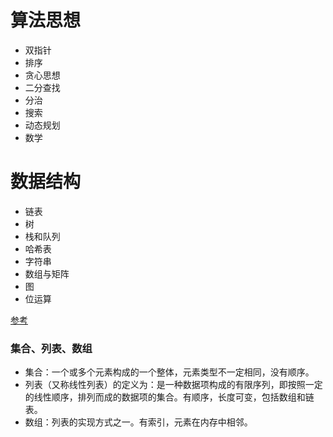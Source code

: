 # 算法思想
- 双指针
- 排序
- 贪心思想
- 二分查找
- 分治
- 搜索
- 动态规划
- 数学

# 数据结构
- 链表
- 树
- 栈和队列
- 哈希表
- 字符串
- 数组与矩阵
- 图
- 位运算


[参考](https://github.com/CyC2018/CS-Notes)

### 集合、列表、数组
- 集合：一个或多个元素构成的一个整体，元素类型不一定相同，没有顺序。
- 列表（又称线性列表）的定义为：是一种数据项构成的有限序列，即按照一定的线性顺序，排列而成的数据项的集合。有顺序，长度可变，包括数组和链表。
- 数组：列表的实现方式之一。有索引，元素在内存中相邻。